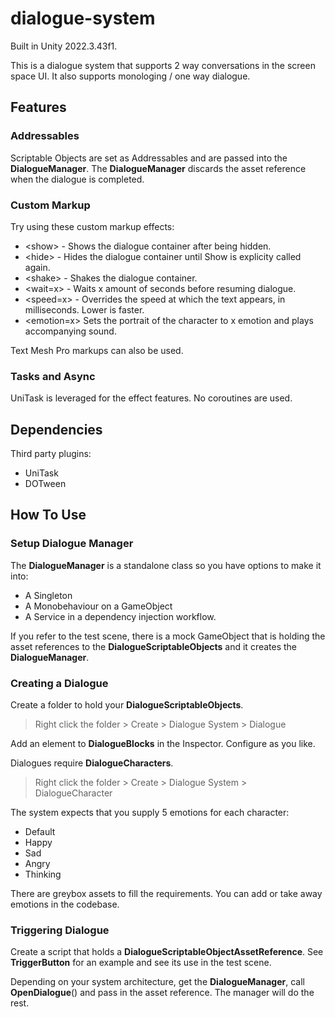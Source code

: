 # dialogue-system
Built in Unity 2022.3.43f1.

This is a dialogue system that supports 2 way conversations in the screen space UI. It also supports monologing / one way dialogue.

## Features
### Addressables
Scriptable Objects are set as Addressables and are passed into the **DialogueManager**.
The **DialogueManager** discards the asset reference when the dialogue is completed.

### Custom Markup
Try using these custom markup effects:
* \<show> - Shows the dialogue container after being hidden.
* \<hide> - Hides the dialogue container until Show is explicity called again.
* \<shake> - Shakes the dialogue container.
* \<wait=x> - Waits x amount of seconds before resuming dialogue.
* \<speed=x> - Overrides the speed at which the text appears, in milliseconds. Lower is faster.
* \<emotion=x> Sets the portrait of the character to x emotion and plays accompanying sound.

Text Mesh Pro markups can also be used.

### Tasks and Async
UniTask is leveraged for the effect features. No coroutines are used.

## Dependencies
Third party plugins:
* UniTask
* DOTween

## How To Use
### Setup Dialogue Manager
The **DialogueManager** is a standalone class so you have options to make it into:
* A Singleton
* A Monobehaviour on a GameObject
* A Service in a dependency injection workflow.

If you refer to the test scene, there is a mock GameObject that is holding the asset references to the **DialogueScriptableObjects** and it creates the **DialogueManager**.

### Creating a Dialogue
Create a folder to hold your **DialogueScriptableObjects**.
> Right click the folder > Create > Dialogue System > Dialogue

Add an element to **DialogueBlocks** in the Inspector. Configure as you like.

Dialogues require **DialogueCharacters**.
> Right click the folder > Create > Dialogue System > DialogueCharacter

The system expects that you supply 5 emotions for each character:
* Default
* Happy
* Sad
* Angry
* Thinking

There are greybox assets to fill the requirements. You can add or take away emotions in the codebase.

### Triggering Dialogue
Create a script that holds a **DialogueScriptableObjectAssetReference**. See **TriggerButton** for an example and see its use in the test scene.

Depending on your system architecture, get the **DialogueManager**, call **OpenDialogue**() and pass in the asset reference. The manager will do the rest.
